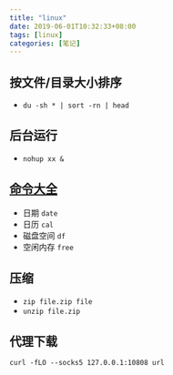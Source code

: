 ```yaml
---
title: "linux"
date: 2019-06-01T10:32:33+08:00
tags: [linux]
categories: [笔记]
---
```


## 按文件/目录大小排序  
- `du -sh * | sort -rn | head`

## 后台运行 
- `nohup xx &`

## [命令大全](http://man.linuxde.net/)
- 日期 `date`
- 日历 `cal`
- 磁盘空间 `df`
- 空闲内存 `free`

## 压缩
- `zip file.zip file`
- `unzip file.zip`

## 代理下载
`curl -fLO --socks5 127.0.0.1:10808 url`